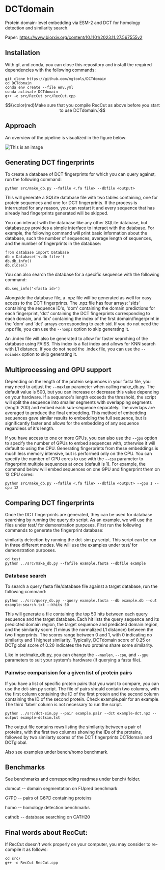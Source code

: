 # DCTdomain
Protein domain-level embedding via ESM-2 and DCT for homology detection and similarity search.

Paper: https://www.biorxiv.org/content/10.1101/2023.11.27.567555v2

## Installation
With git and conda, you can close this repository and install the required dependencies with the following commands:

```
git clone https://github.com/mgtools/DCTdomain
cd DCTdomain
conda env create --file env.yml
conda activate DCTdomain
g++ -o src/RecCut src/RecCut.cpp
```
$${\color{red}Make sure that you compile RecCut as above before you start to use DCTdomain.}$$

## Approach
An overview of the pipeline is visualized in the figure below:

![This is an image](https://github.com/mgtools/DCTdomain/blob/main/misc/DCTdomain-diag.png)

## Generating DCT fingerprints
To create a database of DCT fingerprints for which you can query against, run the following command:

```
python src/make_db.py --fafile <.fa file> --dbfile <output>
```

This will generate a SQLite database file with two tables containing, one for protein sequences and one for DCT fingerprints. If the process is interrupted for any reason, you can restart it and every sequence that has already had fingerprints generated will be skipped.

You can interact with the database like any other SQLite database, but database.py provides a simple interface to interact with the database. For example, the following command will print basic information about the database, such the number of sequences, average length of sequences, and the number of fingerprints in the database:

```
from database import Database
db = Database('<.db file>')
db.db_info()
db.close()
```

You can also search the database for a specific sequence with the following command:

```
db.seq_info('<fasta id>')
```

Alongside the database file, a .npz file will be generated as well for easy access to the DCT fingerprints. The .npz file has four arrays: 'sids' containing the sequence ID's, 'dom' containing the domain predictions for each fingerprint, 'dct' containing the DCT fingerprints corresponding to each domain, and 'idx' containing the index of the first domain/fingerprint in the 'dom' and 'dct' arrays corresponding to each sid. If you do not need the .npz file, you can use the `--nonpz` option to skip generating it.

An .index file will also be generated to allow for faster searching of the database using FAISS. This index is a flat index and allows for KNN search with L1 distance. If you do not need the .index file, you can use the `--noindex` option to skip generating it.

## Multiprocessing and GPU support
Depending on the length of the protein sequences in your fasta file, you may need to adjust the `--maxlen` parameter when calling make_db.py. The default value is 500, but you can increase or decrease this value depending on your hardware. If a sequence's length exceeds the threshold, the script will split the sequence into smaller segments with overlapping segments (length 200) and embed each sub-sequence separately. The overlaps are averaged to produce the final embedding. This method of embedding sequences gave similar results to embedding the full sequence, but is significantly faster and allows for the embedding of any sequence regardless of it's length.

If you have access to one or more GPUs, you can also use the `--gpu` option to specify the number of GPUs to embed sequences with, otherwise it will default to using the CPU. Generating fingerprints from these embeddings is much less memory intensive, but is performed only on the CPU. You can specify the number of CPU cores to use with the `--cpu` parameter to fingerprint multiple sequences at once (default is 1). For example, the command below will embed sequences on one GPU and fingerprint them on 12 CPU cores:

```
python src/make_db.py --fafile <.fa file> --dbfile <output> --gpu 1 --cpu 12
```

## Comparing DCT fingerprints
Once the DCT fingerprints are generated, they can be used for database searching by running the query.db script. As an example, we will use the files under test/ for demonstration purposes. First run the following commands to generate the fingerprint database:

similarity detection by running the dct-sim.py script. This script can be run in three different modes. We will use the examples under test/ for demonstration purposes.

```
cd test
python ../src/make_db.py --fafile example.fasta --dbfile example
```

### Database search
To search a query fasta file/database file against a target database, run the following command:

```
python ../src/query_db.py --query example.fasta --db example.db --out example-search.txt --khits 50
```

This will generate a file containing the top 50 hits between each query sequence and the target database. Each hit lists the query sequence and its predicted domain region, the target sequence and predicted domain region, and the similarity score (1 minus the normalized L1 distance) between the two fingerprints. The scores range between 0 and 1, with 0 indicating no similarity and 1 highest similarity. Typically, DCTdomain score of 0.25 or DCTglobal score of 0.20 indicates the two proteins share some similarity. 


Like in src/make_db.py, you can change the `--maxlen`, `--cpu`, and `--gpu` parameters to suit your system's hardware (if querying a fasta file).

### Pairwise comparision for a given list of protein pairs
If you have a list of specific protein pairs that you want to compare, you can use the dct-sim.py script. The file of pairs should contain two columns, with the first column containing the ID of the first protein and the second column containing the ID of the second protein. Check example.pair for an example. The third 'label' column is not necessary to run the script.

```
python ../src/dct-sim.py --pair example.pair --dct example-dct.npz --output example-dctsim.txt 
```

The output file contains rows listing the similarity between a pair of proteins, with the first two columns showing the IDs of the proteins, followed by two similarty scores of the DCT fingerprints DCTdomain and DCTglobal.

Also see examples under bench/homo benchmark. 

## Benchmarks
See benchmarks and corresponding readmes under bench/ folder.

domcut -- domain segmentation on FUpred benchmark

G7PD -- pairs of G6PD containing proteins

homo -- homology detection benchmarks

cathdb -- database searching on CATH20

## Final words about RecCut:

If RecCut doesn't work properly on your computer, you may consider to re-compile it as follows:

```
cd src/
g++ -o RecCut RecCut.cpp
```
